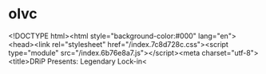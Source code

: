 # olvc
 &lt;!DOCTYPE html>&lt;html style="background-color:#000" lang="en">&lt;head>&lt;link rel="stylesheet" href="/index.7c8d728c.css">&lt;script type="module" src="/index.6b76e8a7.js">&lt;/script>&lt;meta charset="utf-8">&lt;title>DRiP Presents: Legendary Lock-in&lt;
